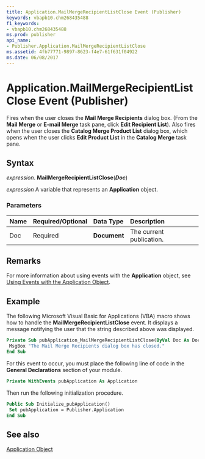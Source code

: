 ```yaml
---
title: Application.MailMergeRecipientListClose Event (Publisher)
keywords: vbapb10.chm268435488
f1_keywords:
- vbapb10.chm268435488
ms.prod: publisher
api_name:
- Publisher.Application.MailMergeRecipientListClose
ms.assetid: 4fb77771-9897-8623-f4e7-61f631f04922
ms.date: 06/08/2017
---
```



# Application.MailMergeRecipientListClose Event (Publisher)

Fires when the user closes the  **Mail Merge Recipients** dialog box. (From the **Mail Merge** or **E-mail Merge** task pane, click **Edit Recipient List**). Also fires when the user closes the  **Catalog Merge Product List** dialog box, which opens when the user clicks **Edit Product List** in the **Catalog Merge** task pane.


## Syntax

 _expression_. **MailMergeRecipientListClose**(**_Doc_**)

 _expression_ A variable that represents an  **Application** object.


### Parameters



|**Name**|**Required/Optional**|**Data Type**|**Description**|
|:-----|:-----|:-----|:-----|
|Doc|Required| **Document**|The current publication.|

## Remarks

For more information about using events with the  **Application** object, see [Using Events with the Application Object](../publisher/Concepts/using-events-with-the-application-object-publisher.md).


## Example

The following Microsoft Visual Basic for Applications (VBA) macro shows how to handle the  **MailMergeRecipientListClose** event. It displays a message notifying the user that the string described above was displayed.


```vb
Private Sub pubApplication_MailMergeRecipientListClose(ByVal Doc As Document) 
 MsgBox "The Mail Merge Recipients dialog box has closed." 
End Sub
```

For this event to occur, you must place the following line of code in the  **General Declarations** section of your module.




```vb
Private WithEvents pubApplication As Application
```

Then run the following initialization procedure.




```vb
Public Sub Initialize_pubApplication() 
 Set pubApplication = Publisher.Application 
End Sub
```


## See also


 [Application Object](Publisher.Application.md)

